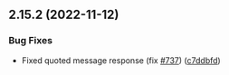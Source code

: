 ## 2.15.2 (2022-11-12)

### Bug Fixes

- Fixed quoted message response (fix [#737](https://github.com/wppconnect-team/wa-js/issues/737)) ([c7ddbfd](https://github.com/wppconnect-team/wa-js/commit/c7ddbfd556ea39a93048d1e61f343dec641d66d1))
